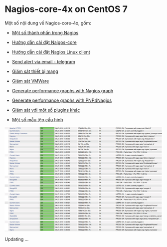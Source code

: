 # Nagios-core-4x on CentOS 7

Một số nội dung về Nagios-core-4x, gồm:

- [Một số thành phần trong Nagios](docs/1.about-nagios-core.md)

- [Hướng dẫn cài đặt Naigos-core](docs/2.install-nagios-core-4x.md)

- [Hướng dẫn cài đặt Nagios Linux client](docs/3.install-linux-client.md)

- [Send alert via email - telegram](docs/4.send-alert-via-email-telegram.md)

- [Giám sát thiết bị mạng](docs/5.monitoring-network-devices.md)

- [Giám sát VMWare](docs/6.monitoring-vmware.md)

- [Generate performance graphs with Nagios graph](docs/7.nagiosgraph.md)

- [Generate performance graphs with PNP4Nagios](docs/8.pnp4nagios.md)

- [Giám sát với một số plugins khác](9.monitoring-with-extended-plugins.md)

- [Một số mẫu tệp cấu hình](./etc)

<p align="center">
<img src="./images/nagios-system.jpg" />
</p>

Updating ...
